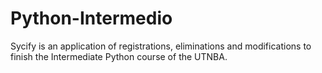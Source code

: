 # Python-Intermedio
Sycify is an application of registrations, eliminations and modifications to finish the Intermediate Python course of the UTNBA.
